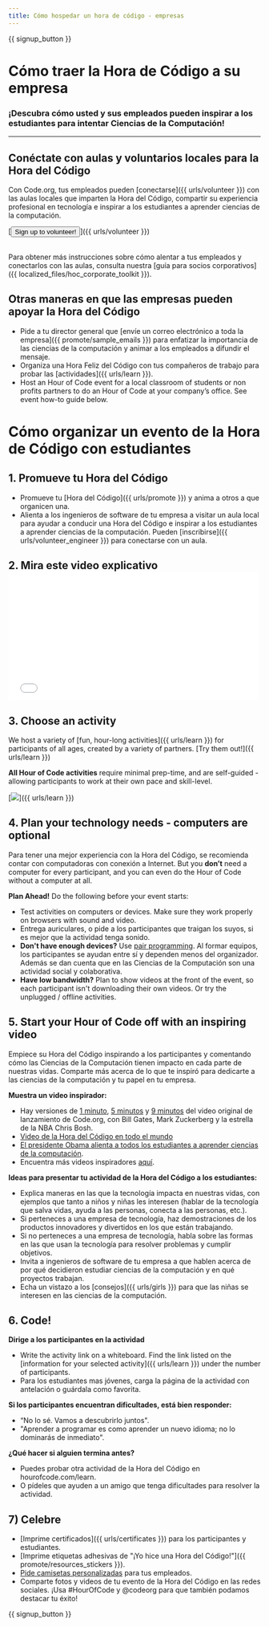 ```yaml
---
title: Cómo hospedar un hora de código - empresas
---
```


{{ signup_button }}

# Cómo traer la Hora de Código a su empresa
### ¡Descubra cómo usted y sus empleados pueden inspirar a los estudiantes para intentar Ciencias de la Computación!

***

## Conéctate con aulas y voluntarios locales para la Hora del Código
Con Code.org, tus empleados pueden [conectarse]({{ urls/volunteer }}) con las aulas locales que imparten la Hora del Código, compartir su experiencia profesional en tecnología e inspirar a los estudiantes a aprender ciencias de la computación.

[<button>Sign up to volunteer!</button>]({{ urls/volunteer }})
<br>
<br>

Para obtener más instrucciones sobre cómo alentar a tus empleados y conectarlos con las aulas, consulta nuestra [guía para socios corporativos]({{ localized_files/hoc_corporate_toolkit }}).

## Otras maneras en que las empresas pueden apoyar la Hora del Código

- Pide a tu director general que [envíe un correo electrónico a toda la empresa]({{ promote/sample_emails }}) para enfatizar la importancia de las ciencias de la computación y animar a los empleados a difundir el mensaje.
- Organiza una Hora Feliz del Código con tus compañeros de trabajo para probar las [actividades]({{ urls/learn }}).
- Host an Hour of Code event for a local classroom of students or non profits partners to do an Hour of Code at your company’s office. See event how-to guide below.


# Cómo organizar un evento de la Hora de Código con estudiantes

## 1. Promueve tu Hora del Código
- Promueve tu [Hora del Código]({{ urls/promote }}) y anima a otros a que organicen una.
- Alienta a los ingenieros de software de tu empresa a visitar un aula local para ayudar a conducir una Hora del Código e inspirar a los estudiantes a aprender ciencias de la computación. Pueden [inscribirse]({{ urls/volunteer_engineer }}) para conectarse con un aula.

## 2. Mira este video explicativo <iframe width="500" height="255" src="//www.youtube.com/embed/SrnvvWDm73k" frameborder="0" allowfullscreen mark="crwd-mark"></iframe>

## 3. Choose an activity
We host a variety of [fun, hour-long activities]({{ urls/learn }}) for participants of all ages, created by a variety of partners. [Try them out!]({{ urls/learn }})

**All Hour of Code activities** require minimal prep-time, and are self-guided - allowing participants to work at their own pace and skill-level.

[<img src="/images/fit-700/tutorials.png
" />]({{ urls/learn }})

## 4. Plan your technology needs - computers are optional

Para tener una mejor experiencia con la Hora del Código, se recomienda contar con computadoras con conexión a Internet. But you **don’t** need a computer for every participant, and you can even do the Hour of Code without a computer at all.

**Plan Ahead!** Do the following before your event starts:

- Test activities on computers or devices. Make sure they work properly on browsers with sound and video.
- Entrega auriculares, o pide a los participantes que traigan los suyos, si es mejor que la actividad tenga sonido.
- **Don't have enough devices?** Use [pair programming](https://www.youtube.com/watch?v=vgkahOzFH2Q). Al formar equipos, los participantes se ayudan entre sí y dependen menos del organizador. Además se dan cuenta que en las Ciencias de la Computación son una actividad social y colaborativa.
- **Have low bandwidth?** Plan to show videos at the front of the event, so each participant isn't downloading their own videos. Or try the unplugged / offline activities.

## 5.  Start your Hour of Code off with an inspiring video
Empiece su Hora del Código inspirando a los participantes y comentando cómo las Ciencias de la Computación tienen impacto en cada parte de nuestras vidas. Comparte más acerca de lo que te inspiró para dedicarte a las ciencias de la computación y tu papel en tu empresa.

**Muestra un video inspirador:**

- Hay versiones de [1 minuto](https://www.youtube.com/watch?v=qYZF6oIZtfc), [5 minutos](https://www.youtube.com/watch?v=nKIu9yen5nc) y [9 minutos](https://www.youtube.com/watch?v=dU1xS07N-FA) del video original de lanzamiento de Code.org, con Bill Gates, Mark Zuckerberg y la estrella de la NBA Chris Bosh.
- [Video de la Hora del Código en todo el mundo](https://www.youtube.com/watch?v=KsOIlDT145A)
- [El presidente Obama alienta a todos los estudiantes a aprender ciencias de la computación](https://www.youtube.com/watch?v=6XvmhE1J9PY).
- Encuentra más videos inspiradores [aquí](https://www.youtube.com/playlist?list=PLzdnOPI1iJNfpD8i4Sx7U0y2MccnrNZuP).

**Ideas para presentar tu actividad de la Hora del Código a los estudiantes:**

- Explica maneras en las que la tecnología impacta en nuestras vidas, con ejemplos que tanto a niños y niñas les interesen (hablar de la tecnología que salva vidas, ayuda a las personas, conecta a las personas, etc.).
- Si perteneces a una empresa de tecnología, haz demostraciones de los productos innovadores y divertidos en los que están trabajando.
- Si no perteneces a una empresa de tecnología, habla sobre las formas en las que usan la tecnología para resolver problemas y cumplir objetivos.
- Invita a ingenieros de software de tu empresa a que hablen acerca de por qué decidieron estudiar ciencias de la computación y en qué proyectos trabajan.
- Echa un vistazo a los [consejos]({{ urls/girls }}) para que las niñas se interesen en las ciencias de la computación.

## 6. Code!
**Dirige a los participantes en la actividad**

- Write the activity link on a whiteboard. Find the link listed on the [information for your selected activity]({{ urls/learn }}) under the number of participants.
- Para los estudiantes mas jóvenes, carga la página de la actividad con antelación o guárdala como favorita.

**Si los participantes encuentran dificultades, está bien responder:**

- “No lo sé. Vamos a descubrirlo juntos".
- "Aprender a programar es como aprender un nuevo idioma; no lo dominarás de inmediato".

**¿Qué hacer si alguien termina antes?**

- Puedes probar otra actividad de la Hora del Código en hourofcode.com/learn.
- O pídeles que ayuden a un amigo que tenga dificultades para resolver la actividad.

## 7) Celebre

- [Imprime certificados]({{ urls/certificates }}) para los participantes y estudiantes.
- [Imprime etiquetas adhesivas de "¡Yo hice una Hora del Código!"]({{ promote/resources_stickers }}).
- [Pide camisetas personalizadas](http://blog.code.org/post/132608499493/hour-of-code-shirts-and-more) para tus empleados.
- Comparte fotos y videos de tu evento de la Hora del Código en las redes sociales. ¡Usa #HourOfCode y @codeorg para que también podamos destacar tu éxito!

{{ signup_button }}
